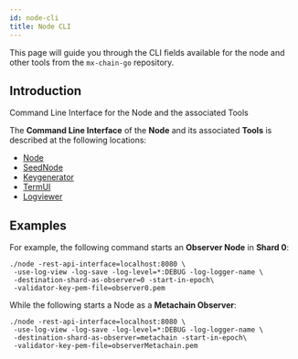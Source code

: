 ```yaml
---
id: node-cli
title: Node CLI
---
```


[comment]: # (mx-abstract)

This page will guide you through the CLI fields available for the node and other tools from the `mx-chain-go` repository.

[comment]: # (mx-context-auto)

## **Introduction**

Command Line Interface for the Node and the associated Tools

The **Command Line Interface** of the **Node** and its associated **Tools** is described at the following locations:

- [Node](https://github.com/multiversx/mx-chain-go/blob/master/cmd/node/CLI.md)
- [SeedNode](https://github.com/multiversx/mx-chain-go/blob/master/cmd/seednode/CLI.md)
- [Keygenerator](https://github.com/multiversx/mx-chain-go/blob/master/cmd/keygenerator/CLI.md)
- [TermUI](https://github.com/multiversx/mx-chain-go/blob/master/cmd/termui/CLI.md)
- [Logviewer](https://github.com/multiversx/mx-chain-go/blob/master/cmd/logviewer/CLI.md)

[comment]: # (mx-context-auto)

## **Examples**

For example, the following command starts an **Observer Node** in **Shard 0**:

```
./node -rest-api-interface=localhost:8080 \
 -use-log-view -log-save -log-level=*:DEBUG -log-logger-name \
 -destination-shard-as-observer=0 -start-in-epoch\
 -validator-key-pem-file=observer0.pem
```

While the following starts a Node as a **Metachain Observer**:

```
./node -rest-api-interface=localhost:8080 \
 -use-log-view -log-save -log-level=*:DEBUG -log-logger-name \
 -destination-shard-as-observer=metachain -start-in-epoch\
 -validator-key-pem-file=observerMetachain.pem
```
